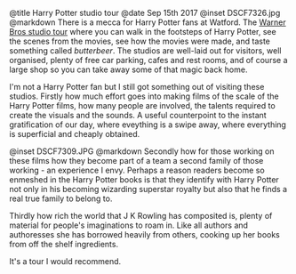 @title		Harry Potter studio tour
@date		Sep 15th 2017
@inset		DSCF7326.jpg
@markdown
There is a mecca for Harry Potter fans at Watford. The
[Warner Bros studio tour](https://www.wbstudiotour.co.uk/home) where you
can walk in the footsteps of Harry Potter, see the scenes from the
movies, see how the movies were made, and taste something called
*butterbeer*. The studios are well-laid out for visitors, well
organised, plenty of free car parking, cafes and rest rooms, and of
course a large shop so you can take away some of that magic back home.

I'm not a Harry Potter fan but I still got something out of visiting these
studios. Firstly how much effort goes into making films of the scale of
the Harry Potter films, how many people are involved, the talents
required to create the visuals and the sounds. A useful counterpoint to
the instant gratification of our day, where eveything is a swipe away,
where everything is superficial and cheaply obtained.

@inset		DSCF7309.JPG
@markdown
Secondly how for those
working on these films how they become part of a team a second family
of those working - an experience I envy. Perhaps a reason readers
become so enmeshed in the Harry Potter books is that they identify with
Harry Potter not only in his becoming wizarding superstar royalty but
also that he finds a real true family to belong to.

Thirdly how rich the world
that J K Rowling has composited is, plenty of material for people's
imaginations to roam in. Like all authors and authoresses she has borrowed
heavily from others, cooking up her books from off the shelf ingredients.

It's a tour I would recommend.

